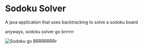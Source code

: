 # Sodoku Solver
A java application that uses backtracking to solve a 
sodoku board


anyways, sodoku solver go brrrrrr

![Sodoku go BRRRRRRRr](https://media.giphy.com/media/rnuzpZZIfj4vc8Au3N/giphy.gif)